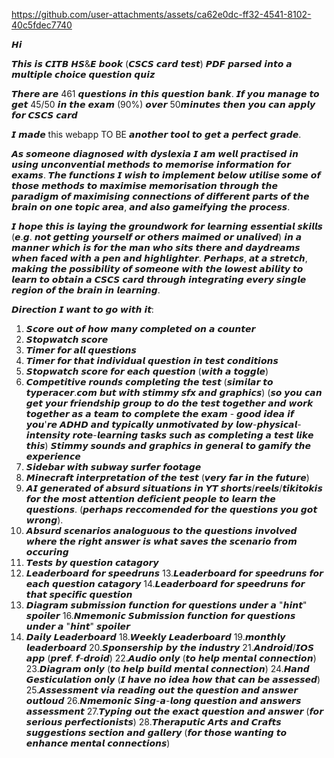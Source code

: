 

https://github.com/user-attachments/assets/ca62e0dc-ff32-4541-8102-40c5fdec7740





𝙃𝙞

𝙏𝙝𝙞𝙨 𝙞𝙨 𝘾𝙄𝙏𝘽 𝙃𝙎&𝙀 𝙗𝙤𝙤𝙠 (𝘾𝙎𝘾𝙎 𝙘𝙖𝙧𝙙 𝙩𝙚𝙨𝙩) 𝙋𝘿𝙁 𝙥𝙖𝙧𝙨𝙚𝙙 𝙞𝙣𝙩𝙤 𝙖 𝙢𝙪𝙡𝙩𝙞𝙥𝙡𝙚 𝙘𝙝𝙤𝙞𝙘𝙚 𝙦𝙪𝙚𝙨𝙩𝙞𝙤𝙣 𝙦𝙪𝙞𝙯

𝙏𝙝𝙚𝙧𝙚 𝙖𝙧𝙚 461 𝙦𝙪𝙚𝙨𝙩𝙞𝙤𝙣𝙨 𝙞𝙣 𝙩𝙝𝙞𝙨 𝙦𝙪𝙚𝙨𝙩𝙞𝙤𝙣 𝙗𝙖𝙣𝙠. 𝙄𝙛 𝙮𝙤𝙪 𝙢𝙖𝙣𝙖𝙜𝙚 𝙩𝙤 𝙜𝙚𝙩 45/50 𝙞𝙣 𝙩𝙝𝙚 𝙚𝙭𝙖𝙢 (90%) 𝙤𝙫𝙚𝙧 50𝙢𝙞𝙣𝙪𝙩𝙚𝙨 𝙩𝙝𝙚𝙣 𝙮𝙤𝙪 𝙘𝙖𝙣 𝙖𝙥𝙥𝙡𝙮 𝙛𝙤𝙧 𝘾𝙎𝘾𝙎 𝙘𝙖𝙧𝙙

𝙄 𝙢𝙖𝙙𝙚 this webapp TO BE 𝙖𝙣𝙤𝙩𝙝𝙚𝙧 𝙩𝙤𝙤𝙡 𝙩𝙤 𝙜𝙚𝙩 𝙖 𝙥𝙚𝙧𝙛𝙚𝙘𝙩 𝙜𝙧𝙖𝙙𝙚.

𝘼𝙨 𝙨𝙤𝙢𝙚𝙤𝙣𝙚 𝙙𝙞𝙖𝙜𝙣𝙤𝙨𝙚𝙙 𝙬𝙞𝙩𝙝 𝙙𝙮𝙨𝙡𝙚𝙭𝙞𝙖 𝙄 𝙖𝙢 𝙬𝙚𝙡𝙡 𝙥𝙧𝙖𝙘𝙩𝙞𝙨𝙚𝙙 𝙞𝙣 𝙪𝙨𝙞𝙣𝙜 𝙪𝙣𝙘𝙤𝙣𝙫𝙚𝙣𝙩𝙞𝙖𝙡 𝙢𝙚𝙩𝙝𝙤𝙙𝙨 𝙩𝙤 𝙢𝙚𝙢𝙤𝙧𝙞𝙨𝙚 𝙞𝙣𝙛𝙤𝙧𝙢𝙖𝙩𝙞𝙤𝙣 𝙛𝙤𝙧 𝙚𝙭𝙖𝙢𝙨. 𝙏𝙝𝙚 𝙛𝙪𝙣𝙘𝙩𝙞𝙤𝙣𝙨 𝙄 𝙬𝙞𝙨𝙝 𝙩𝙤 𝙞𝙢𝙥𝙡𝙚𝙢𝙚𝙣𝙩 𝙗𝙚𝙡𝙤𝙬 𝙪𝙩𝙞𝙡𝙞𝙨𝙚 𝙨𝙤𝙢𝙚 𝙤𝙛 𝙩𝙝𝙤𝙨𝙚 𝙢𝙚𝙩𝙝𝙤𝙙𝙨 𝙩𝙤 𝙢𝙖𝙭𝙞𝙢𝙞𝙨𝙚 𝙢𝙚𝙢𝙤𝙧𝙞𝙨𝙖𝙩𝙞𝙤𝙣 𝙩𝙝𝙧𝙤𝙪𝙜𝙝 𝙩𝙝𝙚 𝙥𝙖𝙧𝙖𝙙𝙞𝙜𝙢 𝙤𝙛 𝙢𝙖𝙭𝙞𝙢𝙞𝙨𝙞𝙣𝙜 𝙘𝙤𝙣𝙣𝙚𝙘𝙩𝙞𝙤𝙣𝙨 𝙤𝙛 𝙙𝙞𝙛𝙛𝙚𝙧𝙚𝙣𝙩 𝙥𝙖𝙧𝙩𝙨 𝙤𝙛 𝙩𝙝𝙚 𝙗𝙧𝙖𝙞𝙣 𝙤𝙣 𝙤𝙣𝙚 𝙩𝙤𝙥𝙞𝙘 𝙖𝙧𝙚𝙖, 𝙖𝙣𝙙 𝙖𝙡𝙨𝙤 𝙜𝙖𝙢𝙚𝙞𝙛𝙮𝙞𝙣𝙜 𝙩𝙝𝙚 𝙥𝙧𝙤𝙘𝙚𝙨𝙨.

𝙄 𝙝𝙤𝙥𝙚 𝙩𝙝𝙞𝙨 𝙞𝙨 𝙡𝙖𝙮𝙞𝙣𝙜 𝙩𝙝𝙚 𝙜𝙧𝙤𝙪𝙣𝙙𝙬𝙤𝙧𝙠 𝙛𝙤𝙧 𝙡𝙚𝙖𝙧𝙣𝙞𝙣𝙜 𝙚𝙨𝙨𝙚𝙣𝙩𝙞𝙖𝙡 𝙨𝙠𝙞𝙡𝙡𝙨 (𝙚.𝙜. 𝙣𝙤𝙩 𝙜𝙚𝙩𝙩𝙞𝙣𝙜 𝙮𝙤𝙪𝙧𝙨𝙚𝙡𝙛 𝙤𝙧 𝙤𝙩𝙝𝙚𝙧𝙨 𝙢𝙖𝙞𝙢𝙚𝙙 𝙤𝙧 𝙪𝙣𝙖𝙡𝙞𝙫𝙚𝙙) 𝙞𝙣 𝙖 𝙢𝙖𝙣𝙣𝙚𝙧 𝙬𝙝𝙞𝙘𝙝 𝙞𝙨 𝙛𝙤𝙧 𝙩𝙝𝙚 𝙢𝙖𝙣 𝙬𝙝𝙤 𝙨𝙞𝙩𝙨 𝙩𝙝𝙚𝙧𝙚 𝙖𝙣𝙙 𝙙𝙖𝙮𝙙𝙧𝙚𝙖𝙢𝙨 𝙬𝙝𝙚𝙣 𝙛𝙖𝙘𝙚𝙙 𝙬𝙞𝙩𝙝 𝙖 𝙥𝙚𝙣 𝙖𝙣𝙙 𝙝𝙞𝙜𝙝𝙡𝙞𝙜𝙝𝙩𝙚𝙧. 𝙋𝙚𝙧𝙝𝙖𝙥𝙨, 𝙖𝙩 𝙖 𝙨𝙩𝙧𝙚𝙩𝙘𝙝, 𝙢𝙖𝙠𝙞𝙣𝙜 𝙩𝙝𝙚 𝙥𝙤𝙨𝙨𝙞𝙗𝙞𝙡𝙞𝙩𝙮 𝙤𝙛 𝙨𝙤𝙢𝙚𝙤𝙣𝙚 𝙬𝙞𝙩𝙝 𝙩𝙝𝙚 𝙡𝙤𝙬𝙚𝙨𝙩 𝙖𝙗𝙞𝙡𝙞𝙩𝙮 𝙩𝙤 𝙡𝙚𝙖𝙧𝙣 𝙩𝙤 𝙤𝙗𝙩𝙖𝙞𝙣 𝙖 𝘾𝙎𝘾𝙎 𝙘𝙖𝙧𝙙 𝙩𝙝𝙧𝙤𝙪𝙜𝙝 𝙞𝙣𝙩𝙚𝙜𝙧𝙖𝙩𝙞𝙣𝙜 𝙚𝙫𝙚𝙧𝙮 𝙨𝙞𝙣𝙜𝙡𝙚 𝙧𝙚𝙜𝙞𝙤𝙣 𝙤𝙛 𝙩𝙝𝙚 𝙗𝙧𝙖𝙞𝙣 𝙞𝙣 𝙡𝙚𝙖𝙧𝙣𝙞𝙣𝙜.

𝘿𝙞𝙧𝙚𝙘𝙩𝙞𝙤𝙣 𝙄 𝙬𝙖𝙣𝙩 𝙩𝙤 𝙜𝙤 𝙬𝙞𝙩𝙝 𝙞𝙩:

1. 𝙎𝙘𝙤𝙧𝙚 𝙤𝙪𝙩 𝙤𝙛 𝙝𝙤𝙬 𝙢𝙖𝙣𝙮 𝙘𝙤𝙢𝙥𝙡𝙚𝙩𝙚𝙙 𝙤𝙣 𝙖 𝙘𝙤𝙪𝙣𝙩𝙚𝙧
2. 𝙎𝙩𝙤𝙥𝙬𝙖𝙩𝙘𝙝 𝙨𝙘𝙤𝙧𝙚
3. 𝙏𝙞𝙢𝙚𝙧 𝙛𝙤𝙧 𝙖𝙡𝙡 𝙦𝙪𝙚𝙨𝙩𝙞𝙤𝙣𝙨
4. 𝙏𝙞𝙢𝙚𝙧 𝙛𝙤𝙧 𝙩𝙝𝙖𝙩 𝙞𝙣𝙙𝙞𝙫𝙞𝙙𝙪𝙖𝙡 𝙦𝙪𝙚𝙨𝙩𝙞𝙤𝙣 𝙞𝙣 𝙩𝙚𝙨𝙩 𝙘𝙤𝙣𝙙𝙞𝙩𝙞𝙤𝙣𝙨
5. 𝙎𝙩𝙤𝙥𝙬𝙖𝙩𝙘𝙝 𝙨𝙘𝙤𝙧𝙚 𝙛𝙤𝙧 𝙚𝙖𝙘𝙝 𝙦𝙪𝙚𝙨𝙩𝙞𝙤𝙣 (𝙬𝙞𝙩𝙝 𝙖 𝙩𝙤𝙜𝙜𝙡𝙚)
6. 𝘾𝙤𝙢𝙥𝙚𝙩𝙞𝙩𝙞𝙫𝙚 𝙧𝙤𝙪𝙣𝙙𝙨 𝙘𝙤𝙢𝙥𝙡𝙚𝙩𝙞𝙣𝙜 𝙩𝙝𝙚 𝙩𝙚𝙨𝙩 (𝙨𝙞𝙢𝙞𝙡𝙖𝙧 𝙩𝙤 𝙩𝙮𝙥𝙚𝙧𝙖𝙘𝙚𝙧.𝙘𝙤𝙢 𝙗𝙪𝙩 𝙬𝙞𝙩𝙝 𝙨𝙩𝙞𝙢𝙢𝙮 𝙨𝙛𝙭 𝙖𝙣𝙙 𝙜𝙧𝙖𝙥𝙝𝙞𝙘𝙨) (𝙨𝙤 𝙮𝙤𝙪 𝙘𝙖𝙣 𝙜𝙚𝙩 𝙮𝙤𝙪𝙧 𝙛𝙧𝙞𝙚𝙣𝙙𝙨𝙝𝙞𝙥 𝙜𝙧𝙤𝙪𝙥 𝙩𝙤 𝙙𝙤 𝙩𝙝𝙚 𝙩𝙚𝙨𝙩 𝙩𝙤𝙜𝙚𝙩𝙝𝙚𝙧 𝙖𝙣𝙙 𝙬𝙤𝙧𝙠 𝙩𝙤𝙜𝙚𝙩𝙝𝙚𝙧 𝙖𝙨 𝙖 𝙩𝙚𝙖𝙢 𝙩𝙤 𝙘𝙤𝙢𝙥𝙡𝙚𝙩𝙚 𝙩𝙝𝙚 𝙚𝙭𝙖𝙢 - 𝙜𝙤𝙤𝙙 𝙞𝙙𝙚𝙖 𝙞𝙛 𝙮𝙤𝙪'𝙧𝙚 𝘼𝘿𝙃𝘿 𝙖𝙣𝙙 𝙩𝙮𝙥𝙞𝙘𝙖𝙡𝙡𝙮 𝙪𝙣𝙢𝙤𝙩𝙞𝙫𝙖𝙩𝙚𝙙 𝙗𝙮 𝙡𝙤𝙬-𝙥𝙝𝙮𝙨𝙞𝙘𝙖𝙡-𝙞𝙣𝙩𝙚𝙣𝙨𝙞𝙩𝙮 𝙧𝙤𝙩𝙚-𝙡𝙚𝙖𝙧𝙣𝙞𝙣𝙜 𝙩𝙖𝙨𝙠𝙨 𝙨𝙪𝙘𝙝 𝙖𝙨 𝙘𝙤𝙢𝙥𝙡𝙚𝙩𝙞𝙣𝙜 𝙖 𝙩𝙚𝙨𝙩 𝙡𝙞𝙠𝙚 𝙩𝙝𝙞𝙨)
𝙎𝙩𝙞𝙢𝙢𝙮 𝙨𝙤𝙪𝙣𝙙𝙨 𝙖𝙣𝙙 𝙜𝙧𝙖𝙥𝙝𝙞𝙘𝙨 𝙞𝙣 𝙜𝙚𝙣𝙚𝙧𝙖𝙡 𝙩𝙤 𝙜𝙖𝙢𝙞𝙛𝙮 𝙩𝙝𝙚 𝙚𝙭𝙥𝙚𝙧𝙞𝙚𝙣𝙘𝙚
7. 𝙎𝙞𝙙𝙚𝙗𝙖𝙧 𝙬𝙞𝙩𝙝 𝙨𝙪𝙗𝙬𝙖𝙮 𝙨𝙪𝙧𝙛𝙚𝙧 𝙛𝙤𝙤𝙩𝙖𝙜𝙚
8. 𝙈𝙞𝙣𝙚𝙘𝙧𝙖𝙛𝙩 𝙞𝙣𝙩𝙚𝙧𝙥𝙧𝙚𝙩𝙖𝙩𝙞𝙤𝙣 𝙤𝙛 𝙩𝙝𝙚 𝙩𝙚𝙨𝙩 (𝙫𝙚𝙧𝙮 𝙛𝙖𝙧 𝙞𝙣 𝙩𝙝𝙚 𝙛𝙪𝙩𝙪𝙧𝙚)
9. 𝘼𝙄 𝙜𝙚𝙣𝙚𝙧𝙖𝙩𝙚𝙙 𝙤𝙛 𝙖𝙗𝙨𝙪𝙧𝙙 𝙨𝙞𝙩𝙪𝙖𝙩𝙞𝙤𝙣𝙨 𝙞𝙣 𝙔𝙏 𝙨𝙝𝙤𝙧𝙩𝙨/𝙧𝙚𝙚𝙡𝙨/𝙩𝙞𝙠𝙞𝙩𝙤𝙠𝙞𝙨 𝙛𝙤𝙧 𝙩𝙝𝙚 𝙢𝙤𝙨𝙩 𝙖𝙩𝙩𝙚𝙣𝙩𝙞𝙤𝙣 𝙙𝙚𝙛𝙞𝙘𝙞𝙚𝙣𝙩 𝙥𝙚𝙤𝙥𝙡𝙚 𝙩𝙤 𝙡𝙚𝙖𝙧𝙣 𝙩𝙝𝙚 𝙦𝙪𝙚𝙨𝙩𝙞𝙤𝙣𝙨. (𝙥𝙚𝙧𝙝𝙖𝙥𝙨 𝙧𝙚𝙘𝙘𝙤𝙢𝙚𝙣𝙙𝙚𝙙 𝙛𝙤𝙧 𝙩𝙝𝙚 𝙦𝙪𝙚𝙨𝙩𝙞𝙤𝙣𝙨 𝙮𝙤𝙪 𝙜𝙤𝙩 𝙬𝙧𝙤𝙣𝙜).
10. 𝘼𝙗𝙨𝙪𝙧𝙙 𝙨𝙘𝙚𝙣𝙖𝙧𝙞𝙤𝙨 𝙖𝙣𝙖𝙡𝙤𝙜𝙪𝙤𝙪𝙨 𝙩𝙤 𝙩𝙝𝙚 𝙦𝙪𝙚𝙨𝙩𝙞𝙤𝙣𝙨 𝙞𝙣𝙫𝙤𝙡𝙫𝙚𝙙 𝙬𝙝𝙚𝙧𝙚 𝙩𝙝𝙚 𝙧𝙞𝙜𝙝𝙩 𝙖𝙣𝙨𝙬𝙚𝙧 𝙞𝙨 𝙬𝙝𝙖𝙩 𝙨𝙖𝙫𝙚𝙨 𝙩𝙝𝙚 𝙨𝙘𝙚𝙣𝙖𝙧𝙞𝙤 𝙛𝙧𝙤𝙢 𝙤𝙘𝙘𝙪𝙧𝙞𝙣𝙜
11. 𝙏𝙚𝙨𝙩𝙨 𝙗𝙮 𝙦𝙪𝙚𝙨𝙩𝙞𝙤𝙣 𝙘𝙖𝙩𝙖𝙜𝙤𝙧𝙮
12. 𝙇𝙚𝙖𝙙𝙚𝙧𝙗𝙤𝙖𝙧𝙙 𝙛𝙤𝙧 𝙨𝙥𝙚𝙚𝙙𝙧𝙪𝙣𝙨
13.𝙇𝙚𝙖𝙙𝙚𝙧𝙗𝙤𝙖𝙧𝙙 𝙛𝙤𝙧 𝙨𝙥𝙚𝙚𝙙𝙧𝙪𝙣𝙨 𝙛𝙤𝙧 𝙚𝙖𝙘𝙝 𝙦𝙪𝙚𝙨𝙩𝙞𝙤𝙣 𝙘𝙖𝙩𝙖𝙜𝙤𝙧𝙮
14.𝙇𝙚𝙖𝙙𝙚𝙧𝙗𝙤𝙖𝙧𝙙 𝙛𝙤𝙧 𝙨𝙥𝙚𝙚𝙙𝙧𝙪𝙣𝙨 𝙛𝙤𝙧 𝙩𝙝𝙖𝙩 𝙨𝙥𝙚𝙘𝙞𝙛𝙞𝙘 𝙦𝙪𝙚𝙨𝙩𝙞𝙤𝙣
15. 𝘿𝙞𝙖𝙜𝙧𝙖𝙢 𝙨𝙪𝙗𝙢𝙞𝙨𝙨𝙞𝙤𝙣 𝙛𝙪𝙣𝙘𝙩𝙞𝙤𝙣 𝙛𝙤𝙧 𝙦𝙪𝙚𝙨𝙩𝙞𝙤𝙣𝙨 𝙪𝙣𝙙𝙚𝙧 𝙖 "𝙝𝙞𝙣𝙩" 𝙨𝙥𝙤𝙞𝙡𝙚𝙧
16.𝙉𝙢𝙚𝙢𝙤𝙣𝙞𝙘 𝙎𝙪𝙗𝙢𝙞𝙨𝙨𝙞𝙤𝙣 𝙛𝙪𝙣𝙘𝙩𝙞𝙤𝙣 𝙛𝙤𝙧 𝙦𝙪𝙚𝙨𝙩𝙞𝙤𝙣𝙨 𝙪𝙣𝙙𝙚𝙧 𝙖 "𝙝𝙞𝙣𝙩" 𝙨𝙥𝙤𝙞𝙡𝙚𝙧
17. 𝘿𝙖𝙞𝙡𝙮 𝙇𝙚𝙖𝙙𝙚𝙧𝙗𝙤𝙖𝙧𝙙
18.𝙒𝙚𝙚𝙠𝙡𝙮 𝙇𝙚𝙖𝙙𝙚𝙧𝙗𝙤𝙖𝙧𝙙
19.𝙢𝙤𝙣𝙩𝙝𝙡𝙮 𝙡𝙚𝙖𝙙𝙚𝙧𝙗𝙤𝙖𝙧𝙙
20.𝙎𝙥𝙤𝙣𝙨𝙚𝙧𝙨𝙝𝙞𝙥 𝙗𝙮 𝙩𝙝𝙚 𝙞𝙣𝙙𝙪𝙨𝙩𝙧𝙮
21.𝘼𝙣𝙙𝙧𝙤𝙞𝙙/𝙄𝙊𝙎 𝙖𝙥𝙥 (𝙥𝙧𝙚𝙛. 𝙛-𝙙𝙧𝙤𝙞𝙙)
22.𝘼𝙪𝙙𝙞𝙤 𝙤𝙣𝙡𝙮 (𝙩𝙤 𝙝𝙚𝙡𝙥 𝙢𝙚𝙣𝙩𝙖𝙡 𝙘𝙤𝙣𝙣𝙚𝙘𝙩𝙞𝙤𝙣)
23.𝘿𝙞𝙖𝙜𝙧𝙖𝙢 𝙤𝙣𝙡𝙮 (𝙩𝙤 𝙝𝙚𝙡𝙥 𝙗𝙪𝙞𝙡𝙙 𝙢𝙚𝙣𝙩𝙖𝙡 𝙘𝙤𝙣𝙣𝙚𝙘𝙩𝙞𝙤𝙣)
24.𝙃𝙖𝙣𝙙 𝙂𝙚𝙨𝙩𝙞𝙘𝙪𝙡𝙖𝙩𝙞𝙤𝙣 𝙤𝙣𝙡𝙮 (𝙄 𝙝𝙖𝙫𝙚 𝙣𝙤 𝙞𝙙𝙚𝙖 𝙝𝙤𝙬 𝙩𝙝𝙖𝙩 𝙘𝙖𝙣 𝙗𝙚 𝙖𝙨𝙨𝙚𝙨𝙨𝙚𝙙)
25.𝘼𝙨𝙨𝙚𝙨𝙨𝙢𝙚𝙣𝙩 𝙫𝙞𝙖 𝙧𝙚𝙖𝙙𝙞𝙣𝙜 𝙤𝙪𝙩 𝙩𝙝𝙚 𝙦𝙪𝙚𝙨𝙩𝙞𝙤𝙣 𝙖𝙣𝙙 𝙖𝙣𝙨𝙬𝙚𝙧 𝙤𝙪𝙩𝙡𝙤𝙪𝙙
26.𝙉𝙢𝙚𝙢𝙤𝙣𝙞𝙘 𝙎𝙞𝙣𝙜-𝙖-𝙡𝙤𝙣𝙜 𝙦𝙪𝙚𝙨𝙩𝙞𝙤𝙣 𝙖𝙣𝙙 𝙖𝙣𝙨𝙬𝙚𝙧𝙨 𝙖𝙨𝙨𝙚𝙨𝙨𝙢𝙚𝙣𝙩
27.𝙏𝙮𝙥𝙞𝙣𝙜 𝙤𝙪𝙩 𝙩𝙝𝙚 𝙚𝙭𝙖𝙘𝙩 𝙦𝙪𝙚𝙨𝙩𝙞𝙤𝙣 𝙖𝙣𝙙 𝙖𝙣𝙨𝙬𝙚𝙧 (𝙛𝙤𝙧 𝙨𝙚𝙧𝙞𝙤𝙪𝙨 𝙥𝙚𝙧𝙛𝙚𝙘𝙩𝙞𝙤𝙣𝙞𝙨𝙩𝙨)
28.𝙏𝙝𝙚𝙧𝙖𝙥𝙪𝙩𝙞𝙘 𝘼𝙧𝙩𝙨 𝙖𝙣𝙙 𝘾𝙧𝙖𝙛𝙩𝙨 𝙨𝙪𝙜𝙜𝙚𝙨𝙩𝙞𝙤𝙣𝙨 𝙨𝙚𝙘𝙩𝙞𝙤𝙣 𝙖𝙣𝙙 𝙜𝙖𝙡𝙡𝙚𝙧𝙮 (𝙛𝙤𝙧 𝙩𝙝𝙤𝙨𝙚 𝙬𝙖𝙣𝙩𝙞𝙣𝙜 𝙩𝙤 𝙚𝙣𝙝𝙖𝙣𝙘𝙚 𝙢𝙚𝙣𝙩𝙖𝙡 𝙘𝙤𝙣𝙣𝙚𝙘𝙩𝙞𝙤𝙣𝙨)
